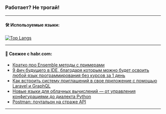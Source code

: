 ### Работает? Не трогай!

---
<!--
#### 🛠️ Technical stack:

![Java](https://img.shields.io/badge/Java-informational?logo=Oracle&style=flat&logoColor=white&color=FF4500)
![Kotlin](https://img.shields.io/badge/Kotlin-informational?logo=Kotlin&style=flat&logoColor=white&color=774D97)
![TS](https://img.shields.io/badge/TypeScript-informational?logo=typeScript&style=flat&logoColor=black&color=017acc)
![Python](https://img.shields.io/badge/Python-informational?logo=Python&style=flat&logoColor=black&color=ffdd54) <br>
![Spring](https://img.shields.io/badge/Spring-informational?logo=Spring&style=flat&logoColor=white&color=6DB33F) 
![SpringBoot](https://img.shields.io/badge/SpringBoot-informational?logo=SpringBoot&style=flat&logoColor=white&color=6DB33F)
![Nest](https://img.shields.io/badge/NestJS-informational?logo=NestJS&style=flat&logoColor=white&color=E0234E) 
![NodeJS](https://img.shields.io/badge/NodeJS-informational?logo=node.js&style=flat&logoColor=white&color=70A760)<br>
![PostgreSQL](https://img.shields.io/badge/PostgreSQL-informational?logo=PostgreSQL&style=flat&logoColor=white&color=DAA520)
![MongoDB](https://img.shields.io/badge/MongoDB-informational?logo=MongoDB&style=flat&logoColor=white&color=870000)
![Apache](https://img.shields.io/badge/Apache-informational?logo=apache&style=flat&logoColor=white&color=f74e28)

___ 
-->

#### 🛠️ Используемые языки:

[![Top Langs](https://github-readme-stats-u2qms2cxw-advtsettinggmailcoms-projects.vercel.app/api/top-langs/?username=zloylis&langs_count=10&hide_title=true&title_color=e6edf3&size_weight=0.5&count_weight=0.5&layout=compact&hide_progress=true&hide_border=true&theme=dracula)](https://github.com/zloylis)

<!---


####  :octocat:&nbsp;&nbsp; Статистика:

![GitHub stats](https://github-readme-stats-u2qms2cxw-advtsettinggmailcoms-projects.vercel.app/api?username=zloylis&show_icons=true&hide_border=true&theme=dracula&title_color=e6edf3&include_all_commits=true&count_private=true&hide_rank=false&hide_title=true&rank_icon=github)
-->
---

#### 💬 Свежее с habr.com:

<!-- BLOG-POST-LIST:START -->
- [Кратко про Ensemble методы с примерами](https://habr.com/ru/companies/otus/articles/846892/?utm_source=habrahabr&utm_medium=rss&utm_campaign=846892)
- [9 фич будущего в IDE, благодаря которым можно будет освоить любой язык программирования без курсов за 1 день](https://habr.com/ru/articles/845160/?utm_source=habrahabr&utm_medium=rss&utm_campaign=845160)
- [Как встроить систему приглашений в свое приложение с помощью Laravel и GraphQL](https://habr.com/ru/companies/ru_mts/articles/847938/?utm_source=habrahabr&utm_medium=rss&utm_campaign=847938)
- [Новые языки для облачных вычислений — от управления конфигурациями до диалекта Python](https://habr.com/ru/companies/mws/articles/847734/?utm_source=habrahabr&utm_medium=rss&utm_campaign=847734)
- [Postman: почтальон на страже API](https://habr.com/ru/companies/banki/articles/847946/?utm_source=habrahabr&utm_medium=rss&utm_campaign=847946)
<!-- BLOG-POST-LIST:END -->

---
